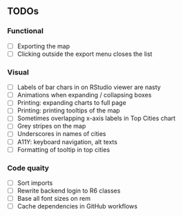 ## TODOs

### Functional
* [ ] Exporting the map
* [ ] Clicking outside the export menu closes the list

### Visual
* [ ] Labels of bar chars in on RStudio viewer are nasty
* [ ] Animations when expanding / collapsing boxes
* [ ] Printing: expanding charts to full page
* [ ] Printing: printing tooltips of the map
* [ ] Sometimes overlapping x-axis labels in Top Cities chart
* [ ] Grey stripes on the map
* [ ] Underscores in names of cities
* [ ] A11Y: keyboard navigation, alt texts
* [ ] Formatting of tooltip in top cities

### Code quaity
* [ ] Sort imports
* [ ] Rewrite backend login to R6 classes
* [ ] Base all font sizes on rem
* [ ] Cache dependencies in GitHub workflows
